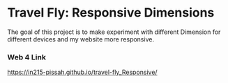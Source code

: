 # Travel Fly: Responsive Dimensions

The goal of this project is to make experiment with different Dimension for different devices and my website more responsive.

### Web 4 Link

https://in215-pissah.github.io/travel-fly_Responsive/
